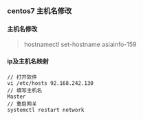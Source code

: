 ### centos7 主机名修改

#### 主机名修改
> hostnamectl set-hostname  asiainfo-159

####  ip及主机名映射
```
// 打开软件
vi /etc/hosts 92.168.242.130 
// 填写主机名
Master 
// 重启网关
systemctl restart network

```
